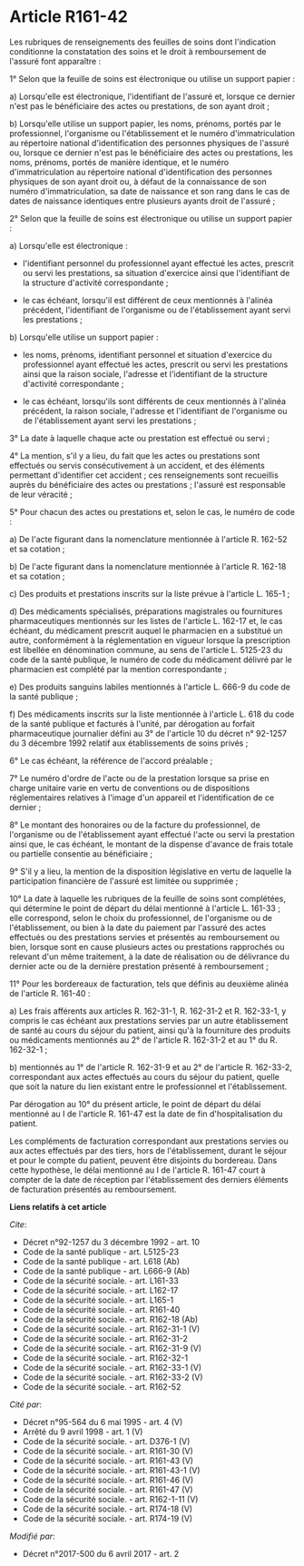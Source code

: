 # Article R161-42

Les rubriques de renseignements des feuilles de soins dont l'indication conditionne la constatation des soins et le droit à
remboursement de l'assuré font apparaître : 

1° Selon que la feuille de soins est électronique ou utilise un support papier : 

a) Lorsqu'elle est électronique, l'identifiant de l'assuré et, lorsque ce dernier n'est pas le bénéficiaire des actes ou
prestations, de son ayant droit ; 

b) Lorsqu'elle utilise un support papier, les noms, prénoms, portés par le professionnel, l'organisme ou l'établissement et
le numéro d'immatriculation au répertoire national d'identification des personnes physiques de l'assuré ou, lorsque ce
dernier n'est pas le bénéficiaire des actes ou prestations, les noms, prénoms, portés de manière identique, et le numéro
d'immatriculation au répertoire national d'identification des personnes physiques de son ayant droit ou, à défaut de la
connaissance de son numéro d'immatriculation, sa date de naissance et son rang dans le cas de dates de naissance identiques
entre plusieurs ayants droit de l'assuré ; 

2° Selon que la feuille de soins est électronique ou utilise un support papier : 

a) Lorsqu'elle est électronique :

- l'identifiant personnel du professionnel ayant effectué les actes, prescrit ou servi les prestations, sa situation
d'exercice ainsi que l'identifiant de la structure d'activité correspondante ;

- le cas échéant, lorsqu'il est différent de ceux mentionnés à l'alinéa précédent, l'identifiant de l'organisme ou de
l'établissement ayant servi les prestations ; 

b) Lorsqu'elle utilise un support papier :

- les noms, prénoms, identifiant personnel et situation d'exercice du professionnel ayant effectué les actes, prescrit ou
servi les prestations ainsi que la raison sociale, l'adresse et l'identifiant de la structure d'activité correspondante ;

- le cas échéant, lorsqu'ils sont différents de ceux mentionnés à l'alinéa précédent, la raison sociale, l'adresse et
l'identifiant de l'organisme ou de l'établissement ayant servi les prestations ; 

3° La date à laquelle chaque acte ou prestation est effectué ou servi ; 

4° La mention, s'il y a lieu, du fait que les actes ou prestations sont effectués ou servis consécutivement à un accident, et
des éléments permettant d'identifier cet accident ; ces renseignements sont recueillis auprès du bénéficiaire des actes ou
prestations ; l'assuré est responsable de leur véracité ; 

5° Pour chacun des actes ou prestations et, selon le cas, le numéro de code : 

a) De l'acte figurant dans la nomenclature mentionnée à l'article R. 162-52 et sa cotation ; 

b) De l'acte figurant dans la nomenclature mentionnée à l'article R. 162-18 et sa cotation ; 

c) Des produits et prestations inscrits sur la liste prévue à l'article L. 165-1 ; 

d) Des médicaments spécialisés, préparations magistrales ou fournitures pharmaceutiques mentionnés sur les listes de
l'article L. 162-17 et, le cas échéant, du médicament prescrit auquel le pharmacien en a substitué un autre, conformément à
la réglementation en vigueur lorsque la prescription est libellée en dénomination commune, au sens de l'article L. 5125-23 du
code de la santé publique, le numéro de code du médicament délivré par le pharmacien est complété par la mention
correspondante ; 

e) Des produits sanguins labiles mentionnés à l'article L. 666-9 du code de la santé publique ; 

f) Des médicaments inscrits sur la liste mentionnée à l'article L. 618 du code de la santé publique et facturés à l'unité,
par dérogation au forfait pharmaceutique journalier défini au 3° de l'article 10 du décret n° 92-1257 du 3 décembre 1992
relatif aux établissements de soins privés ; 

6° Le cas échéant, la référence de l'accord préalable ; 

7° Le numéro d'ordre de l'acte ou de la prestation lorsque sa prise en charge unitaire varie en vertu de conventions ou de
dispositions réglementaires relatives à l'image d'un appareil et l'identification de ce dernier ; 

8° Le montant des honoraires ou de la facture du professionnel, de l'organisme ou de l'établissement ayant effectué l'acte ou
servi la prestation ainsi que, le cas échéant, le montant de la dispense d'avance de frais totale ou partielle consentie au
bénéficiaire ; 

9° S'il y a lieu, la mention de la disposition législative en vertu de laquelle la participation financière de l'assuré est
limitée ou supprimée ; 

10° La date à laquelle les rubriques de la feuille de soins sont complétées, qui détermine le point de départ du délai
mentionné à l'article L. 161-33 ; elle correspond, selon le choix du professionnel, de l'organisme ou de l'établissement, ou
bien à la date du paiement par l'assuré des actes effectués ou des prestations servies et présentés au remboursement ou bien,
lorsque sont en cause plusieurs actes ou prestations rapprochés ou relevant d'un même traitement, à la date de réalisation ou
de délivrance du dernier acte ou de la dernière prestation présenté à remboursement ; 

11° Pour les bordereaux de facturation, tels que définis au deuxième alinéa de l'article R. 161-40 : 

a) Les frais afférents aux articles R. 162-31-1, R. 162-31-2 et R. 162-33-1, y compris le cas échéant aux prestations servies
par un autre établissement de santé au cours du séjour du patient, ainsi qu'à la fourniture des produits ou médicaments
mentionnés au 2° de l'article R. 162-31-2 et au 1° du R. 162-32-1 ; 

b) mentionnés au 1° de l'article R. 162-31-9 et au 2° de l'article R. 162-33-2, correspondant aux actes effectués au cours du
séjour du patient, quelle que soit la nature du lien existant entre le professionnel et l'établissement. 

Par dérogation au 10° du présent article, le point de départ du délai mentionné au I de l'article R. 161-47 est la date de
fin d'hospitalisation du patient. 

Les compléments de facturation correspondant aux prestations servies ou aux actes effectués par des tiers, hors de
l'établissement, durant le séjour et pour le compte du patient, peuvent être disjoints du bordereau. Dans cette hypothèse, le
délai mentionné au I de l'article R. 161-47 court à compter de la date de réception par l'établissement des derniers éléments
de facturation présentés au remboursement.

**Liens relatifs à cet article**

_Cite_:

  - Décret n°92-1257 du 3 décembre 1992 - art. 10
  - Code de la santé publique - art. L5125-23
  - Code de la santé publique - art. L618 (Ab)
  - Code de la santé publique - art. L666-9 (Ab)
  - Code de la sécurité sociale. - art. L161-33
  - Code de la sécurité sociale. - art. L162-17
  - Code de la sécurité sociale. - art. L165-1
  - Code de la sécurité sociale. - art. R161-40
  - Code de la sécurité sociale. - art. R162-18 (Ab)
  - Code de la sécurité sociale. - art. R162-31-1 (V)
  - Code de la sécurité sociale. - art. R162-31-2
  - Code de la sécurité sociale. - art. R162-31-9 (V)
  - Code de la sécurité sociale. - art. R162-32-1
  - Code de la sécurité sociale. - art. R162-33-1 (V)
  - Code de la sécurité sociale. - art. R162-33-2 (V)
  - Code de la sécurité sociale. - art. R162-52

_Cité par_:

  - Décret n°95-564 du 6 mai 1995 - art. 4 (V)
  - Arrêté du 9 avril 1998 - art. 1 (V)
  - Code de la sécurité sociale. - art. D376-1 (V)
  - Code de la sécurité sociale. - art. R161-30 (V)
  - Code de la sécurité sociale. - art. R161-43 (V)
  - Code de la sécurité sociale. - art. R161-43-1 (V)
  - Code de la sécurité sociale. - art. R161-46 (V)
  - Code de la sécurité sociale. - art. R161-47 (V)
  - Code de la sécurité sociale. - art. R162-1-11 (V)
  - Code de la sécurité sociale. - art. R174-18 (V)
  - Code de la sécurité sociale. - art. R174-19 (V)

_Modifié par_:

  - Décret n°2017-500 du 6 avril 2017 - art. 2

